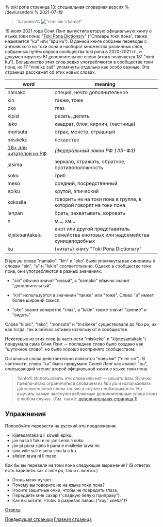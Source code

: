 % toki pona cтраница 13: специальная словарная версия
% /dev/urandom
% 2021-07-19

<style>
.zoomin {
	text-align: center;
}
.zoomin img {
	width: 320px;
	image-rendering:crisp-edges;
	image-rendering: pixelated;
};
</style>

> %zoomin%
> !["nimi sin li kama!"](/tokipona/nimi_sin_li_kama.gif)
> 

19 июля 2021 года Соня Лэнг выпустила вторую официальную книгу о языке токи
пона: "[Toki Pona Dictionary](https://www.amazon.com/dp/0978292367)" ("Словарь
токи пона", также называется "ku" или "lipu ku"). В данной книге собраны
переводы с английского на токи пона и наоборот множества различных слов,
собранных путём опроса сообщества toki pona в 2020-2021 гг., и документируется
61 дополнительное слово (итого получается 181 "nimi ku").  Большинство этих слов
редко употребляются в сообществе токи пона, но 17 "nimi ku suli" упомянуты
отдельно как особо важные. Эта страница расскажет об этих новых словах.

| word               | meaning                          |
|--------------------|----------------------------------|
| namako             | специя, нечто дополнительное     |
| kin                | также, тоже                      |
| oko                | глаз                             |
| kipisi             | резать, делить                   |
| leko               | квадрат, блок, кирпич, (лестница)|
| monsuta            | страх, монстр, страшный          |
| misikeke           | лекарство                        |
| [18+ для читателей из РФ](ru_13_tonsi.html) | *(федеральный закон РФ 135-ФЗ)* |
| jasima             | зеркало, отражать, обратное, противоположность |
| soko               | гриб                             |
| meso               | средний, посредственный          |
| epiku              | крутой, эпический                |
| kokosila           | говорить не на токи пона в группе, в которой говорят на токи пона |
| lanpan             | брать, захватывать, воровать     |
| n                  | м..., хм...                      |
| kijetesantakalu    | енот или другой представитель семейства енотовых или надсемейства куницеподобных |
| ku                 | (читать) книгу "Toki Pona Dictionary" |

В *lipu pu* слова "namako", "kin" и "oko" были упомянуты как синонимы к словам
"sin", "a" и "lukin" соответственно. Однако в сообществе токи пона, они
употребляются в разных значениях:

* "sin" обычно значит "новый", а "namako" обычно значит "дополнительный".

* "kin" используется в значении "также" или "тоже". Слово "a" имеет более
  широкий смысл.

* "oko" значит конкретно "глаз", а "lukin" также значит "зрение" и "видеть".

Слова "kipisi", "leko", "monsuta" и "misikeke" существовали до *lipu
pu*, их как тогда, так и сейчас активно используют в сообществе.

Некоторые из этих слов (в частности "misikeke" и "kijetesantakalu") придумала
сама Соня Лэнг -- последнее слово было создано как "шуточное слово", но было
хорошо воспринято сообществом.

Остальные слова действительно являются "новыми" ("nimi sin"). В частности, слово
"ku" было придумано Соней Лэнг как аналог "pu", описывающий чтение второй
официальной книги о языке токи пона.

> %info%
> Использовать эти слова или нет -- решать вам. Я лично предпочитаю ограничиться
> словарём из *lipu pu* и использовать дополнительные слова только в случае
> необходимости. Но выучить самые частоупотребляемые дополнительные слова стоит
> в любом случае. (См. также: [дополнительная страница 1](ru_x1.html))

## Упражнения

Попробуйте перевести на русский эти предложения:

* kijetesantakalu li soweli epiku.
* jan nasa li toki e ni: jan Lenin li soko.
* jan pi pona sijelo li pana e misikeke tawa mi.
* sina wile suli e sona sina la o ku.
* sitelen tawa ni li meso.

Как бы вы перевели на токи пона следующие выражения? (В ответах есть варианты
как с *nimi pu*, так и с *nimi ku*.)

* Огонь меня пугает.
* Почему вы говорите не на языке токи пона?
* Носите защитные очки, чтобы не повредить глаза.
* Передайте мне сахар ("сладкую белую приправу").
* Как вы хотите, чтобы я разрезал лаваш ("круг хлеба")?

[Ответы](ru_answers.html#p13)

[Предыдущая страница](ru_12.html) [Главная страница](ru_index.html)

